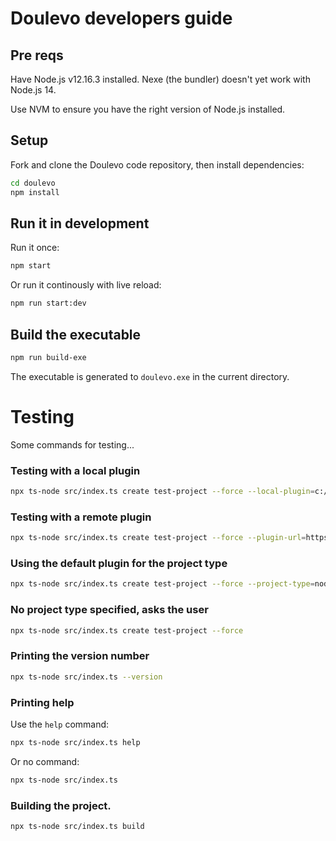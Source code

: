 # Doulevo developers guide


## Pre reqs

Have Node.js v12.16.3 installed. Nexe (the bundler) doesn't yet work with Node.js 14.

Use NVM to ensure you have the right version of Node.js installed.

## Setup

Fork and clone the Doulevo code repository, then install dependencies:

```bash
cd doulevo
npm install
```

## Run it in development

Run it once:

```bash
npm start
```

Or run it continously with live reload: 

```bash
npm run start:dev
```

## Build the executable

```bash
npm run build-exe
```

The executable is generated to `doulevo.exe` in the current directory.

# Testing

Some commands for testing...

### Testing with a local plugin

```bash
npx ts-node src/index.ts create test-project --force --local-plugin=c:/projects/doulevo/plugins/nodejs
```

### Testing with a remote plugin

```bash
npx ts-node src/index.ts create test-project --force --plugin-url=https://github.com/doulevo/plugin-nodejs.git
```

### Using the default plugin for the project type

```bash
npx ts-node src/index.ts create test-project --force --project-type=nodejs
```
### No project type specified, asks the user

```bash
npx ts-node src/index.ts create test-project --force
```

### Printing the version number

```bash
npx ts-node src/index.ts --version
```

### Printing help

Use the `help` command:

```bash
npx ts-node src/index.ts help
```

Or no command:

```bash
npx ts-node src/index.ts
```



### Building the project.

```bash
npx ts-node src/index.ts build
```
